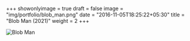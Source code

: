 +++
showonlyimage = true
draft = false
image = "img/portfolio/blob_man.png"
date = "2016-11-05T18:25:22+05:30"
title = "Blob Man (2021)"
weight = 2
+++

![Blob Man][1]

[1]: /img/portfolio/blob_man.png


